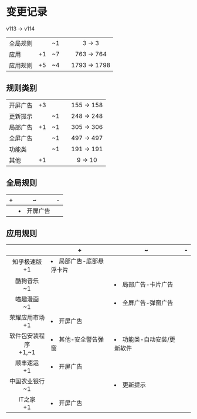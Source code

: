 # 变更记录

v113 -> v114

||||||
|-|:-:|:-:|:-:|:-:|
|全局规则||~1||3 -> 3|
|应用|+1|~7||763 -> 764|
|应用规则|+5|~4||1793 -> 1798|

## 规则类别

||||||
|-|:-:|:-:|:-:|:-:|
|开屏广告|+3|||155 -> 158|
|更新提示||~1||248 -> 248|
|局部广告|+1|~1||305 -> 306|
|全屏广告||~1||497 -> 497|
|功能类||~1||191 -> 191|
|其他|+1|||9 -> 10|

## 全局规则

|+|~|-|
|-|-|-|
||<li>开屏广告||

## 应用规则

||+|~|-|
|:-:|-|-|-|
|知乎极速版<br>+1|<li>局部广告-底部悬浮卡片|||
|酷狗音乐<br>~1||<li>局部广告-卡片广告||
|喵趣漫画<br>~1||<li>全屏广告-弹窗广告||
|荣耀应用市场<br>+1|<li>开屏广告|||
|软件包安装程序<br>+1,~1|<li>其他-安全警告弹窗|<li>功能类-自动安装/更新软件||
|顺丰速运<br>+1|<li>开屏广告|||
|中国农业银行<br>~1||<li>更新提示||
|IT之家<br>+1|<li>开屏广告|||
